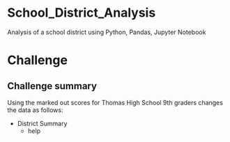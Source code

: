# School_District_Analysis
Analysis of a school district using Python, Pandas, Jupyter Notebook
# Challenge
## Challenge summary
Using the marked out scores for Thomas High School 9th graders changes the data as follows:
- District Summary
  - help
